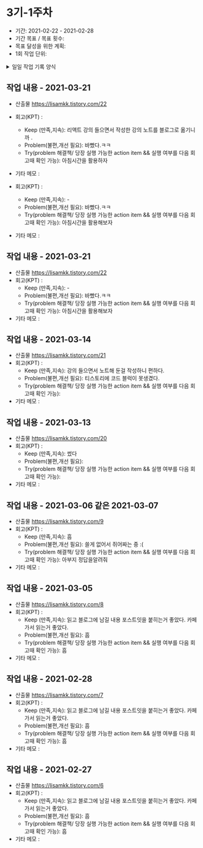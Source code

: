 # 3기-1주차
- 기간: 2021-02-22 - 2021-02-28
- 기간 목표 / 목표 횟수: 
- 목표 달성을 위한 계획: 
- 1회 작업 단위: 

<details><summary>일일 작업 기록 양식</summary>

양식 1. KPT  

## 작업 내용 - 작업일
- 산출물(commit url,블로그 주소,...) : 
- 회고(KPT) :
  - Keep (만족,지속):
  - Problem(불편,개선 필요):
  - Try(problem 해결책/ 당장 실행 가능한 action item && 실행 여부를 다음 회고때 확인 가능): 
- 기타 메모 : 

양식 2. [5Fs](http://egloos.zum.com/agile/v/4122099)

## 작업 내용 - 작업일
- 산출물(commit url,블로그 주소,...) : 
- 회고(5Fs) :
  - 사실 (Facts) :
  - 느낌 (Feeling) :
  - 배운 점 (Findings)
  - 미래의 행동계획 (Future / action item): 
  - 피드백 (Feedback / 스크럼 기간 동안 Future 실행 후, 주간회고 직전 항목 채우기):
- 기타 메모 : 

## 작업 기록 예시 - 2021-02-22
- 산출물(commit url,블로그 주소,...) : 
- 회고(KPT) :
  - Keep (만족,지속):
  - Problem(불편,개선 필요):
  - Try(problem 해결책/ 당장 실행 가능한 action item && 실행 여부를 다음 회고때 확인 가능): 
- 기타 메모 : 
</details>


## 작업 내용 - 2021-03-21
- 산출물 https://lisamkk.tistory.com/22
- 회고(KPT) :
  - Keep (만족,지속): 리액트 강의 들으면서 작성한 강의 노트를 블로그로 옮기니까 . 
  - Problem(불편,개선 필요): 바빴다.ㅋㅋ 
  - Try(problem 해결책/ 당장 실행 가능한 action item && 실행 여부를 다음 회고때 확인 가능): 아침시간을 활용하자 
- 기타 메모 : 

- 회고(KPT) :
  - Keep (만족,지속): - 
  - Problem(불편,개선 필요): 바빴다.ㅋㅋ 
  - Try(problem 해결책/ 당장 실행 가능한 action item && 실행 여부를 다음 회고때 확인 가능): 아침시간을 활용해보자 
- 기타 메모 : 



## 작업 내용 - 2021-03-21
- 산출물 https://lisamkk.tistory.com/22
- 회고(KPT) :
  - Keep (만족,지속): - 
  - Problem(불편,개선 필요): 바빴다.ㅋㅋ 
  - Try(problem 해결책/ 당장 실행 가능한 action item && 실행 여부를 다음 회고때 확인 가능): 아침시간을 활용해보자 
- 기타 메모 : 



## 작업 내용 - 2021-03-14
- 산출물 https://lisamkk.tistory.com/21
- 회고(KPT) :
  - Keep (만족,지속): 강의 들으면서 노트해 둔걸 작성하니 편하다. 
  - Problem(불편,개선 필요): 티스토리에 코드 블럭이 못생겼다. 
  - Try(problem 해결책/ 당장 실행 가능한 action item && 실행 여부를 다음 회고때 확인 가능):
- 기타 메모 : 



## 작업 내용 - 2021-03-13
- 산출물 https://lisamkk.tistory.com/20
- 회고(KPT) :
  - Keep (만족,지속): 썼다
  - Problem(불편,개선 필요): 
  - Try(problem 해결책/ 당장 실행 가능한 action item && 실행 여부를 다음 회고때 확인 가능):
- 기타 메모 : 

## 작업 내용 - 2021-03-06 같은 2021-03-07
- 산출물 https://lisamkk.tistory.com/9
- 회고(KPT) :
  - Keep (만족,지속): 흠
  - Problem(불편,개선 필요): 쓸게 없어서 쥐어짜는 중 :( 
  - Try(problem 해결책/ 당장 실행 가능한 action item && 실행 여부를 다음 회고때 확인 가능): 아부지 정답을알려줘
- 기타 메모 : 


## 작업 내용 - 2021-03-05
- 산출물 https://lisamkk.tistory.com/8
- 회고(KPT) :
  - Keep (만족,지속): 읽고 블로그에 남길 내용 포스트잇을 붙히는거 좋았다. 카페가서 읽는거 좋았다. 
  - Problem(불편,개선 필요): 흠 
  - Try(problem 해결책/ 당장 실행 가능한 action item && 실행 여부를 다음 회고때 확인 가능): 흠
- 기타 메모 : 


## 작업 내용 - 2021-02-28
- 산출물 https://lisamkk.tistory.com/7
- 회고(KPT) :
  - Keep (만족,지속): 읽고 블로그에 남길 내용 포스트잇을 붙히는거 좋았다. 카페가서 읽는거 좋았다. 
  - Problem(불편,개선 필요): 흠 
  - Try(problem 해결책/ 당장 실행 가능한 action item && 실행 여부를 다음 회고때 확인 가능): 흠
- 기타 메모 : 


## 작업 내용 - 2021-02-27 
- 산출물 https://lisamkk.tistory.com/6
- 회고(KPT) :
  - Keep (만족,지속): 읽고 블로그에 남길 내용 포스트잇을 붙히는거 좋았다. 카페가서 읽는거 좋았다. 
  - Problem(불편,개선 필요): 흠 
  - Try(problem 해결책/ 당장 실행 가능한 action item && 실행 여부를 다음 회고때 확인 가능): 흠
- 기타 메모 : 
